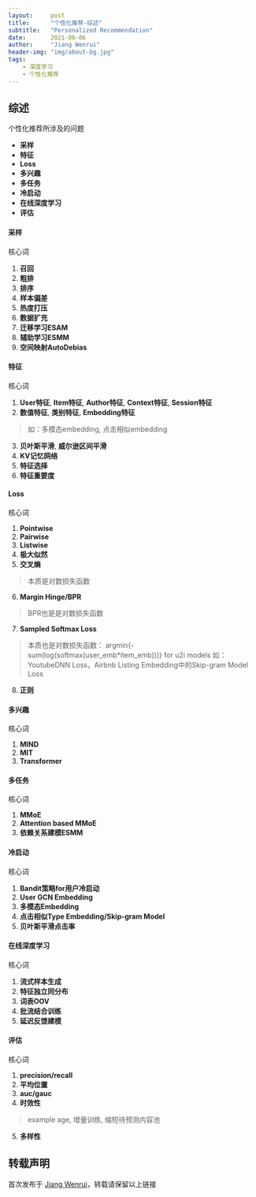 ```yaml
---
layout:     post
title:      "个性化推荐-综述"
subtitle:   "Personalized Recommendation"
date:       2021-06-06
author:     "Jiang Wenrui"
header-img: "img/about-bg.jpg"
tags:
    - 深度学习
    - 个性化推荐
---
```


## 综述

个性化推荐所涉及的问题
* **采样**
* **特征**
* **Loss**
* **多兴趣**
* **多任务**
* **冷启动**
* **在线深度学习**
* **评估**


#### 采样

核心词
1. **召回**
2. **粗排**
3. **排序**
4. **样本偏差**
5. **热度打压**
6. **数据扩充**
7. **迁移学习ESAM**
8. **辅助学习ESMM**
9. **空间映射AutoDebias**

#### 特征

核心词
1. **User特征**, **Item特征**, **Author特征**, **Context特征**, **Session特征** 
2. **数值特征**, **类别特征**, **Embedding特征**
> 如：多模态embedding, 点击相似embedding
3. **贝叶斯平滑**, **威尔逊区间平滑**
4. **KV记忆网络**
5. **特征选择**
6. **特征重要度**

#### Loss

核心词
1. **Pointwise**
2. **Pairwise**
3. **Listwise**
4. **极大似然**
5. **交叉熵**
> 本质是对数损失函数
6. **Margin Hinge/BPR**
> BPR也是是对数损失函数
7. **Sampled Softmax Loss**
> 本质也是对数损失函数： argmin{-sum(log(softmax(user_emb*item_emb)))} for u2i models
> 如：YoutubeDNN Loss，Airbnb Listing Embedding中的Skip-gram Model Loss
8. **正则**

#### 多兴趣

核心词
1. **MIND**
2. **MIT**
3. **Transformer**

#### 多任务

核心词
1. **MMoE**
2. **Attention based MMoE**
3. **依赖关系建模ESMM**

#### 冷启动

核心词
1. **Bandit策略for用户冷启动**
2. **User GCN Embedding**
3. **多模态Embedding**
4. **点击相似Type Embedding/Skip-gram Model**
5. **贝叶斯平滑点击率**

#### 在线深度学习

核心词
1. **流式样本生成**
2. **特征独立同分布**
3. **词表OOV**
4. **批流结合训练**
5. **延迟反馈建模**

#### 评估

核心词
1. **precision/recall**
2. **平均位置**
3. **auc/gauc**
4. **时效性**
> example age, 增量训练, 缩短待预测内容池
5. **多样性**


## 转载声明

首次发布于 [Jiang Wenrui](http://wenruij.github.io)，转载请保留以上链接